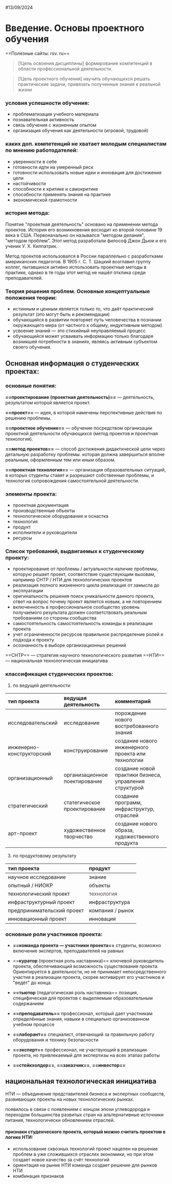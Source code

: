#13/09/2024
#  Введение. Основы проектного обучения

==Полезные сайты: rsv. ru==

> [!Цель освоения дисциплины] 
> формирование компетенций в области профессиональной деятельности.

> [!Цель проектного обучения]
>научить обучающихся решать практические задачи, привязать полученные знания к реальной жизни


### условия успешности обучения: 

- проблематизация учебного материала
- познавательная активность
- связь обучения с жизненным опытом
- организация обучения как деятельности (игровой, трудовой)

### каких доп. компетенций не хватает молодым специалистам по мнению работодателей:

- уверенности в себе
- готовности идти на умеренный риск
- готовности использовать новые идеи и инновация для достижения цели
- настойчивости
- способности к критике и самокритике
- способности применять знания на практике
- экономической грамотности

### история метода:

Понятие "проектная деятельность" основано на применении метода проектов. История его возникновения восходит ко второй половине 19 века в США. Первоначально он назывался "методом делания", "методом проблем". Этот метод разработали философ Джон Дьюи и его ученик У. Х. Килпатрик.

Метод проектов использовался в России параллельно с разработками американских педагогов. В 1905 г. С. Т. Шацкий возглавил группу коллег, пытавшихся активно использовать проектные методы в практике, однако в те годы этот метод не нашёл отклика среди преподавателей.

### Теория решения проблем. Основные концептуальные положения теории:

- истинным и ценным является только то, что даёт практический результат (это могут быть и рекомендации)
- обучающийся в развитии повторяет путь человечества в познании окружающего мира (от частного к общему, индуктивным методом)
- усвоение знаний — это стихийный неуправляемый процесс
- обучающийся может усваивать информацию только благодаря возникшей потребности в знаниях, являясь активным субъектом своего обучения.



## Основная информация о студенческих проектах:

### основные понятия:

**==проектирование (проектная деятельность)==** — деятельность, результатом которой является проект.

**==проект==** — идея, в которой намечены перспективные действия по решению проблемы.

**==проектное обучение==** — обучение посредством организации проектной деятельности обучающихся (метод проектов и проектная технология).

**==метод проектов==** — способ достижения дидактической цели через детальную разработку проблемы. которая должна завершиться вполне реальным, оформленным тем или иным образом.

**==проектная технология==** — организация образовательных ситуаций, в которых студенты ставят и разрешают собственные проблемы, и технология сопровождения самостоятельной деятельности.

### элементы проекта:

- проектная документация
- производственные объекты
- технологическое оборудование и оснастка
- технология
- продукт
- исполнители и руководители
- ресурсы

### Список требований, выдвигаемых к студенческому проекту:
- проектирование от проблемы / актуальности
	наличие проблемы, которую решает проект, соответствие существующим вызовам, например СНТР / НТИ для технологических проектов
- реализация полного жизненного цикла
	реализация от замысла до эксплуатации
- оригинальность решения
	поиск уникальности данного проекта, ответ на вопрос почему проект является новым, а не повторением
- включенность в профессиональное сообщество
	уровень получаемого результата должен соответствовать реальным требованиям со стороны сообщества
- самостоятельность
	самостоятельность команды в реализации проекта
- учет ограниченности ресурсов
	правильное распределение ролей и подхода к проекту
- осознанность в выборе организационных решений

==СНТР== — стратегия научного технологического развития
==НТИ== — национальная технологическая инициатива

### классификация студенческих проектов:

1. по ведущей деятельности

| тип проекта               | ведущая деятельность          | комментарий                                            |
| :------------------------ | :---------------------------- | :----------------------------------------------------- |
| исследовательский         | исследование                  | порождение нового востребованного знания               |
| инженерно-конструкторский | конструирование               | создание нового инженерного проекта или технологии     |
| организационный           | организационное поектирование | создание новой практики бизнеса, управления структурой |
| стратегический            | статегическое проектирование  | создание программ, инфраструктур, отраслей             |
| арт-проект                | художественное творчество     | создание нового образа, художественного продукта       |
3. по продуктовому результату

| тип проекта                | продукт                                                                               |
| :------------------------- | :------------------------------------------------------------------------------------ |
| научное исследование       | знание                                                                                |
| опытный / НИОКР            | объекты                                                                               |
| технологический проект     | <span style="color: rgb(80, 73, 76); caret-color: rgb(80, 73, 76);">технология</span> |
| инфраструктурный проект    | инфраструктура                                                                        |
| предпринимательский проект | компания / рынок                                                                      |
| инновационный проект       | инновация                                                                             |

### основные роли участников проекта:

- **==команда проекта — участники проекта==**
	студенты, возможно включение экспертов, преподавателей на равных
	
- ==**куратор** (проектная роль наставника)==
	ключевой руководитель проекта, обеспечивающий возможность существования проекта. Ориентируется в деятельности, но не принимает непосредственного участия в реализации проекта, скорее мотивирует его участников и "ведёт" до конца.
	
- **==тьютор** (педагогическая роль наставника==
	позиция, специфическая для проектов с выделяемым образовательным содержанием
	
- **==преподаватель==** 
	профессионал, который дает участникам определённые знания, навыки в специально организованном учебном процессе
	
- **==лаборант==**
	специалист, отвечающий за правильную работу оборудования и технику безопасности
	
- **==эксперт==**
	профессионал, не участвующий в реализации проекта, но привлекаемый для экспертизы на всех этапах работы
	
- **==стейкхолдер==**, **==заказчик==**, **==инвестор==**

## национальная технологическая инициатива

НТИ — объединение представителей бизнеса и экспертных сообществ, развивающих проекты на новых технологических рынках.

появилось в связи с появлением с концом эпохи углеводорода и переходом большинства развитых стран на альтернативные источники питания, технологически обновлением отраслей.

#### признаки студенческого проекта, который можно считать проектом в логике НТИ:

- использование сквозных технологий
	проект нацелен на решение проблем в уже сложившихся отраслях экономики, но при этом создает новое качество за счёт технологий
- ориентация на рынке НТИ
	команда создает решение для рынков НТИ
- комбинация признаков



